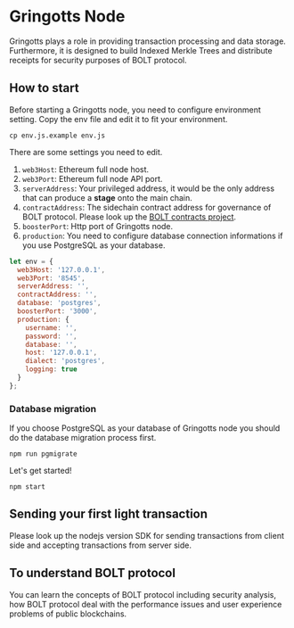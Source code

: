 # Gringotts Node

Gringotts plays a role in providing transaction processing and data storage. Furthermore, it is designed to build Indexed Merkle Trees and distribute receipts for security purposes of BOLT protocol.

## How to start

Before starting a Gringotts node, you need to configure environment setting.
Copy the env file and edit it to fit your environment.

```
cp env.js.example env.js
```

There are some settings you need to edit.

1. `web3Host`: Ethereum full node host.
2. `web3Port`: Ethereum full node API port.
3. `serverAddress`: Your privileged address, it would be the only address that can produce a **stage** onto the main chain.
4. `contractAddress`: The sidechain contract address for governance of BOLT protocol. Please look up the [BOLT contracts project](https://github.com/BOLT-Protocol/contracts).
5. `boosterPort`: Http port of Gringotts node.
6. `production`: You need to configure database connection informations if you use PostgreSQL as your database.

```javascript
let env = {
  web3Host: '127.0.0.1',
  web3Port: '8545',
  serverAddress: '',
  contractAddress: '',
  database: 'postgres',
  boosterPort: '3000',
  production: {
    username: '',
    password: '',
    database: '',
    host: '127.0.0.1',
    dialect: 'postgres',
    logging: true
  }
};
```

### Database migration

If you choose PostgreSQL as your database of Gringotts node you should do the database migration process first.

```
npm run pgmigrate
```

Let's get started!

```
npm start
```

## Sending your first light transaction

Please look up the nodejs version SDK for sending transactions from client side and accepting transactions from server side.

## To understand BOLT protocol

You can learn the concepts of BOLT protocol including security analysis, how BOLT protocol deal with the performance issues and user experience problems of public blockchains.
